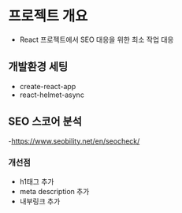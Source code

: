 # 프로젝트 개요

- React 프로젝트에서 SEO 대응을 위한 최소 작업 대응

## 개발환경 세팅

- create-react-app
- react-helmet-async

## SEO 스코어 분석

-https://www.seobility.net/en/seocheck/

### 개선점

- h1태그 추가
- meta description 추가
- 내부링크 추가
